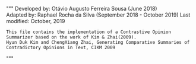 """
    Developed by: Otávio Augusto Ferreira Sousa (June 2018)    
    Adapted by: Raphael Rocha da Silva (September 2018 - October 2019) 
    Last modified: October, 2019
    
    This file contains the implementation of a Contrastive Opinion Summarizer based on the work of Kim & Zhai(2009).
    Hyun Duk Kim and ChengXiang Zhai, Generating Comparative Summaries of Contradictory Opinions in Text, CIKM 2009

"""